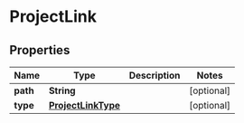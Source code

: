 
# ProjectLink

## Properties
Name | Type | Description | Notes
------------ | ------------- | ------------- | -------------
**path** | **String** |  |  [optional]
**type** | [**ProjectLinkType**](ProjectLinkType.md) |  |  [optional]



